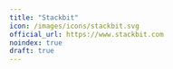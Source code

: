 ```yaml
---
title: "Stackbit"
icon: /images/icons/stackbit.svg
official_url: https://www.stackbit.com
noindex: true
draft: true
---
```

